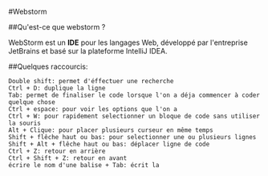 #Webstorm

##Qu'est-ce que webstorm ?

WebStorm est un **IDE** pour les langages Web, développé par l'entreprise JetBrains et basé sur la plateforme IntelliJ IDEA.

##Quelques raccourcis:

```
Double shift: permet d'éffectuer une recherche
Ctrl + D: duplique la ligne
Tab: permet de finaliser le code lorsque l'on a déja commencer à coder quelque chose
Ctrl + espace: pour voir les options que l'on a
Ctrl + W: pour rapidement selectionner un bloque de code sans utiliser la souris
Alt + Clique: pour placer plusieurs curseur en même temps
Shift + flêche haut ou bas: pour selectionner une ou plusieurs lignes
Shift + Alt + flêche haut ou bas: déplacer ligne de code
Ctrl + Z: retour en arrière
Ctrl + Shift + Z: retour en avant
écrire le nom d'une balise + Tab: écrit la 
```




